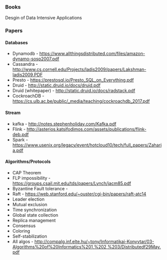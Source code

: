 

### Books 
Desgin of Data Intensive Applications

### Papers
#### Databases
- Dynamodb - https://www.allthingsdistributed.com/files/amazon-dynamo-sosp2007.pdf
- Cassandra - http://www.cs.cornell.edu/Projects/ladis2009/papers/Lakshman-ladis2009.PDF
- Presto - https://prestosql.io/Presto_SQL_on_Everything.pdf
- Druid - http://static.druid.io/docs/druid.pdf
- Druid (whitepaper) - http://static.druid.io/docs/radstack.pdf
- CockroachDB - https://cs.ulb.ac.be/public/_media/teaching/cockroachdb_2017.pdf

#### Stream
- kafka - http://notes.stephenholiday.com/Kafka.pdf
- Flink - http://asterios.katsifodimos.com/assets/publications/flink-deb.pdf
- Spark - https://www.usenix.org/legacy/event/hotcloud10/tech/full_papers/Zaharia.pdf

#### Algorithms/Protocols
- CAP Theorem
- FLP impossibility - https://groups.csail.mit.edu/tds/papers/Lynch/jacm85.pdf
- Byzantine Fault tolerance - 
- Raft - https://web.stanford.edu/~ouster/cgi-bin/papers/raft-atc14
- Leader election
- Mutual exclusion
- Time synchronization
- Global state collection
- Replica management
- Consensus
- Coloring
- Self-stabilization
- All algos - http://compalg.inf.elte.hu/~tony/Informatikai-Konyvtar/03-Algorithms%20of%20Informatics%201,%202,%203/Distributedf29May.pdf

###

